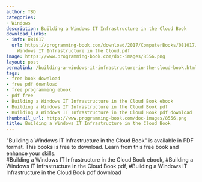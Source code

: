 ```yaml
---
author: TBD
categories:
- Windows
description: Building a Windows IT Infrastructure in the Cloud Book
download_links:
- info: 081017
  url: https://programming-book.com/download/2017/ComputerBooks/081017/Building a
    Windows IT Infrastructure in the Cloud.pdf
image: https://www.programming-book.com/doc-images/8556.png
layout: post
permalink: /building-a-windows-it-infrastructure-in-the-cloud-book.html
tags:
- free book download
- free pdf download
- free programming ebook
- pdf free
- Building a Windows IT Infrastructure in the Cloud Book ebook
- Building a Windows IT Infrastructure in the Cloud Book pdf
- Building a Windows IT Infrastructure in the Cloud Book pdf download
thumbnail_url: https://www.programming-book.com/doc-images/8556.png
title: Building a Windows IT Infrastructure in the Cloud Book
---
```


 
<div class="item-desc text-justify">
  "Building a Windows IT Infrastructure in the Cloud Book" is available in PDF format. This books is free to download. Learn from this free book and enhance your skills.
  <br>
  #Building a Windows IT Infrastructure in the Cloud Book ebook, #Building a Windows IT Infrastructure in the Cloud Book pdf, #Building a Windows IT Infrastructure in the Cloud Book pdf download
</div>